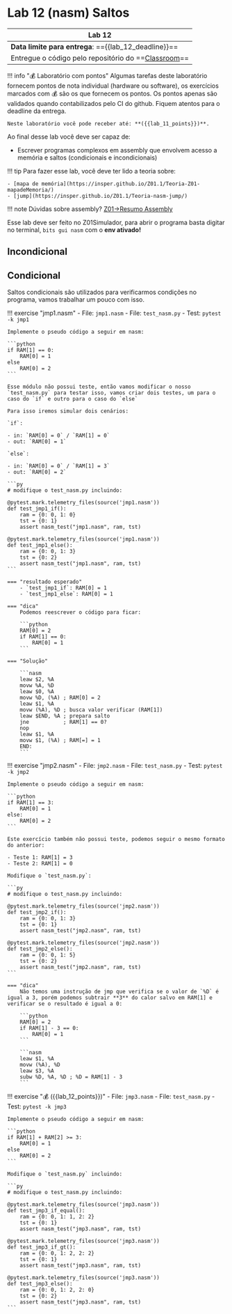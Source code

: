 # Lab 12 (nasm) Saltos

| Lab 12                                                                      |
|-----------------------------------------------------------------------------|
| **Data limite para entrega**: =={{lab_12_deadline}}==                       |
| Entregue o código pelo repositório do ==[Classroom]({{lab_11_classroom}})== |

!!! info "💰 Laboratório com pontos"
    Algumas tarefas deste laboratório fornecem pontos de nota individual (hardware ou software), os exercícios marcados com 💰 são os que fornecem os pontos. Os pontos apenas são validados quando contabilizados pelo CI do github. Fiquem atentos para o deadline da entrega.
    
    Neste laboratório você pode receber até: **({{lab_11_points}})**.

Ao final desse lab você deve ser capaz de:

- Escrever programas complexos em assembly que envolvem acesso a memória e saltos (condicionais e incondicionais)

!!! tip
    Para fazer esse lab, você deve ter lido a teoria sobre:
    
    - [mapa de memória](https://insper.github.io/Z01.1/Teoria-Z01-mapadeMemoria/)
    - [jump](https://insper.github.io/Z01.1/Teoria-nasm-jump/)

!!! note
    Dúvidas sobre assembly? [Z01->Resumo Assembly](https://insper.github.io/Z01.1/Util-Resumo-Assembly/)

Esse lab deve ser feito no Z01Simulador, para abrir o programa basta digitar no terminal, `bits gui nasm` com o **env ativado!**

## Incondicional

<!--
!!! exercise "lcd1.nasm" 
    - File: `lcd1.nasm`
    - Test: Visual no simulador
    
    Task: Preencha todos os px do LCD de preto!
    
    === "resultado esperado"
        ![](figs/F-Assembly/lab2-jmp1.png){width=350}
        
    === "solucão"
        
        Irei usar o RAM[0] para salvar o contador, que será incrementado a partir do endeço base do LCD `16384` até a onde o programa executar.
        
        > Neste exemplo, o valor final do loop não está sendo controlado!!
        
        ```nasm
        leaw $16384, %A
        movw %A, %D
        leaw $0, %A
        movw %D, (%A)
        
        LOOP:
          leaw $0, %A
          movw (%A), %D
          addw $1, %D, (%A)
          movw %D, %A
          movw $-1, (%A)
          leaw $LOOP, %A
          jmp
          nop
        ```
-->

## Condicional

Saltos condicionais são utilizados para verificarmos condições no programa, vamos trabalhar um pouco com isso.


!!! exercise "jmp1.nasm" 
    - File: `jmp1.nasm`
    - File: `test_nasm.py`
    - Test: `pytest -k jmp1`
    
    Implemente o pseudo código a seguir em nasm:
    
    ```python
    if RAM[1] == 0: 
        RAM[0] = 1
    else
        RAM[0] = 2
    ```
    
    Esse módulo não possui teste, então vamos modificar o nosso `test_nasm.py` para testar isso, vamos criar dois testes, um para o caso do `if` e outro para o caso do `else`
    
    Para isso iremos simular dois cenários: 
    
    `if`:
    
    - in: `RAM[0] = 0` / `RAM[1] = 0`
    - out: `RAM[0] = 1`
    
    `else`:
    
    - in: `RAM[0] = 0` / `RAM[1] = 3`
    - out: `RAM[0] = 2`
    
    ```py
    # modifique o test_nasm.py incluindo:
    
    @pytest.mark.telemetry_files(source('jmp1.nasm'))
    def test_jmp1_if():
        ram = {0: 0, 1: 0}
        tst = {0: 1}
        assert nasm_test("jmp1.nasm", ram, tst)

    @pytest.mark.telemetry_files(source('jmp1.nasm'))
    def test_jmp1_else():
        ram = {0: 0, 1: 3}
        tst = {0: 2}
        assert nasm_test("jmp1.nasm", ram, tst)
    ```
    
    === "resultado esperado"
        - `test_jmp1_if`: RAM[0] = 1
        - `test_jmp1_else`: RAM[0] = 1
        
    === "dica"
        Podemos reescrever o código para ficar:

        ```python
        RAM[0] = 2
        if RAM[1] == 0: 
            RAM[0] = 1
        ```
    
    === "Solução"
    
        ```nasm
        leaw $2, %A
        movw %A, %D
        leaw $0, %A
        movw %D, (%A) ; RAM[0] = 2
        leaw $1, %A
        movw (%A), %D ; busca valor verificar (RAM[1])
        leaw $END, %A ; prepara salto
        jne           ; RAM[1] == 0?
        nop
        leaw $1, %A
        movw $1, (%A) ; RAM[=] = 1
        END:          
        ```
        
!!! exercise "jmp2.nasm" 
    - File: `jmp2.nasm`
    - File: `test_nasm.py`
    - Test: `pytest -k jmp2`
    
    Implemente o pseudo código a seguir em nasm:
    
    ```python
    if RAM[1] == 3: 
        RAM[0] = 1
    else:
        RAM[0] = 2
    ```
    
    Este exercício também não possui teste, podemos seguir o mesmo formato do anterior:
        
    - Teste 1: RAM[1] = 3
    - Teste 2: RAM[1] = 0
        
    Modifique o `test_nasm.py`:
    
    ```py
    # modifique o test_nasm.py incluindo:
    
    @pytest.mark.telemetry_files(source('jmp2.nasm'))
    def test_jmp2_if():
        ram = {0: 0, 1: 3}
        tst = {0: 1}
        assert nasm_test("jmp2.nasm", ram, tst)

    @pytest.mark.telemetry_files(source('jmp2.nasm'))
    def test_jmp2_else():
        ram = {0: 0, 1: 5}
        tst = {0: 2}
        assert nasm_test("jmp2.nasm", ram, tst)
    ```
        
    === "dica"
        Não temos uma instrução de jmp que verifica se o valor de `%D` é igual a 3, porém podemos subtrair **3** do calor salvo em RAM[1] e verificar se o resultado é igual a 0:
        
        ```python
        RAM[0] = 2
        if RAM[1] - 3 == 0: 
            RAM[0] = 1
        ```
        
        ```nasm
        leaw $1, %A
        movw (%A), %D
        leaw $3, %A
        subw %D, %A, %D ; %D = RAM[1] - 3
        ```

!!! exercise "💰 ({{lab_12_points}})"
    - File: `jmp3.nasm`
    - File: `test_nasm.py`
    - Test: `pytest -k jmp3`
    
    Implemente o pseudo código a seguir em nasm:
    
    ```python
    if RAM[1] + RAM[2] >= 3: 
        RAM[0] = 1
    else
        RAM[0] = 2
    ```
    
    Modifique o `test_nasm.py` incluindo:
    
    ```py
    # modifique o test_nasm.py incluindo:
    
    @pytest.mark.telemetry_files(source('jmp3.nasm'))
    def test_jmp3_if_equal():
        ram = {0: 0, 1: 1, 2: 2}
        tst = {0: 1}
        assert nasm_test("jmp3.nasm", ram, tst)

    @pytest.mark.telemetry_files(source('jmp3.nasm'))
    def test_jmp3_if_gt():
        ram = {0: 0, 1: 2, 2: 2}
        tst = {0: 1}
        assert nasm_test("jmp3.nasm", ram, tst)

    @pytest.mark.telemetry_files(source('jmp3.nasm'))
    def test_jmp3_else():
        ram = {0: 0, 1: 2, 2: 0}
        tst = {0: 2}
        assert nasm_test("jmp3.nasm", ram, tst)
    ```

        
<!--

!!! example "jmp4.nasm" 
    - File: `jmp4.nasm`
    - Test: Visual
    
    Task: Acione a metade superior dos pxs do LCD de preto.
    
    ![](figs/F-Assembly/lab2-jmp5.png){width=350}
-->
